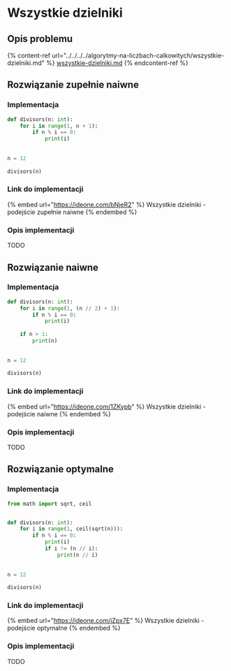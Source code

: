 # Wszystkie dzielniki

## Opis problemu

{% content-ref url="../../../../algorytmy-na-liczbach-calkowitych/wszystkie-dzielniki.md" %}
[wszystkie-dzielniki.md](../../../../algorytmy-na-liczbach-calkowitych/wszystkie-dzielniki.md)
{% endcontent-ref %}

## Rozwiązanie zupełnie naiwne

### Implementacja

```python
def divisors(n: int):
	for i in range(1, n + 1):
		if n % i == 0:
			print(i)
 
 
n = 12
 
divisors(n)
```

### Link do implementacji

{% embed url="https://ideone.com/bNjeR2" %}
Wszystkie dzielniki - podejście zupełnie naiwne
{% endembed %}

### Opis implementacji

TODO

## Rozwiązanie naiwne

### Implementacja

```python
def divisors(n: int):
	for i in range(1, (n // 2) + 1):
		if n % i == 0:
			print(i)
 
	if n > 1:
		print(n)
		
		
n = 12
 
divisors(n)
```

### Link do implementacji

{% embed url="https://ideone.com/1ZKypb" %}
Wszystkie dzielniki - podejście naiwne
{% endembed %}

### Opis implementacji

TODO

## Rozwiązanie optymalne

### Implementacja

```python
from math import sqrt, ceil


def divisors(n: int):
	for i in range(1, ceil(sqrt(n))):
		if n % i == 0:
			print(i)
			if i != (n // i):
				print(n // i)
 
 
n = 12
 
divisors(n)
```

### Link do implementacji

{% embed url="https://ideone.com/jZpx7E" %}
Wszystkie dzielniki - podejście optymalne
{% endembed %}

### Opis implementacji

TODO
